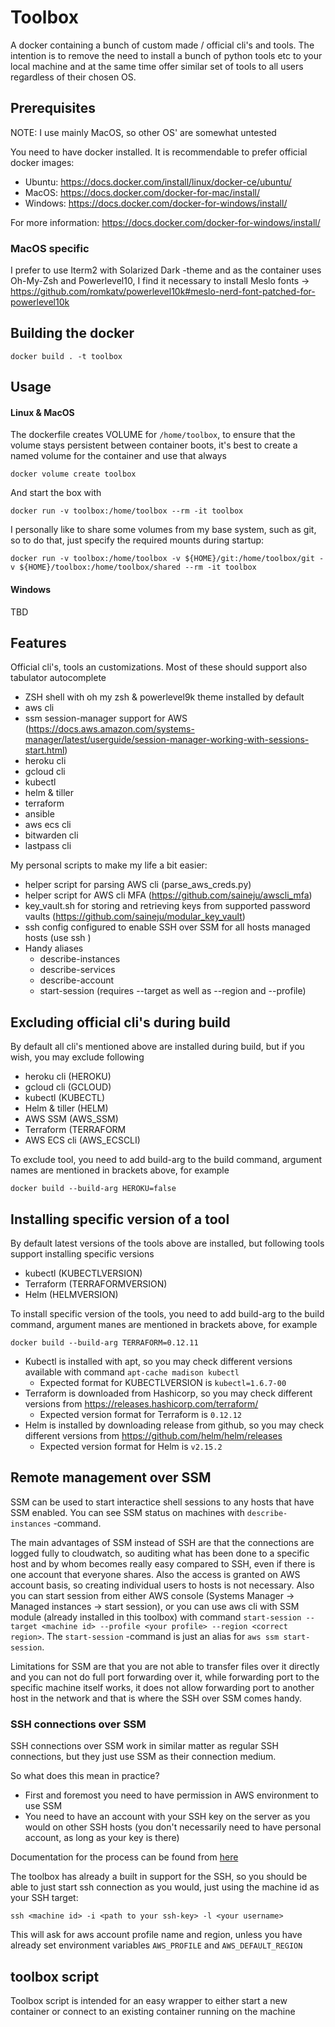 # Toolbox

A docker containing a bunch of custom made / official cli's and tools. The intention is to remove the need to install a bunch of python tools etc to your local machine and at the same time offer similar set of tools to all users regardless of their chosen OS.

## Prerequisites
NOTE: I use mainly MacOS, so other OS' are somewhat untested

You need to have docker installed. It is recommendable to prefer official docker images:

* Ubuntu: https://docs.docker.com/install/linux/docker-ce/ubuntu/
* MacOS: https://docs.docker.com/docker-for-mac/install/
* Windows: https://docs.docker.com/docker-for-windows/install/

For more information: https://docs.docker.com/docker-for-windows/install/

### MacOS specific
I prefer to use Iterm2 with Solarized Dark -theme and as the container uses Oh-My-Zsh and Powerlevel10, I find it necessary to install Meslo fonts -> https://github.com/romkatv/powerlevel10k#meslo-nerd-font-patched-for-powerlevel10k

## Building the docker

```
docker build . -t toolbox
``` 

## Usage

#### Linux & MacOS
The dockerfile creates VOLUME for `/home/toolbox`, to ensure that the volume stays persistent between container boots, it's best to create a named volume for the container and use that always

```
docker volume create toolbox
```

And start the box with

```
docker run -v toolbox:/home/toolbox --rm -it toolbox
```

I personally like to share some volumes from my base system, such as git, so to do that, just specify the required mounts during startup:

```
docker run -v toolbox:/home/toolbox -v ${HOME}/git:/home/toolbox/git -v ${HOME}/toolbox:/home/toolbox/shared --rm -it toolbox
```

#### Windows

TBD

## Features

Official cli's, tools an customizations. Most of these should support also tabulator autocomplete
* ZSH shell with oh my zsh & powerlevel9k theme installed by default
* aws cli
* ssm session-manager support for AWS (https://docs.aws.amazon.com/systems-manager/latest/userguide/session-manager-working-with-sessions-start.html)
* heroku cli
* gcloud cli
* kubectl
* helm & tiller
* terraform
* ansible
* aws ecs cli
* bitwarden cli
* lastpass cli

My personal scripts to make my life a bit easier:
* helper script for parsing AWS cli (parse_aws_creds.py)
* helper script for AWS cli MFA (https://github.com/saineju/awscli_mfa)
* key_vault.sh for storing and retrieving keys from supported password vaults (https://github.com/saineju/modular_key_vault)
* ssh config configured to enable SSH over SSM for all hosts managed hosts (use ssh <machine-id>)
* Handy aliases
  - describe-instances
  - describe-services
  - describe-account
  - start-session (requires --target <machine-id> as well as --region and --profile)

## Excluding official cli's during build

By default all cli's mentioned above are installed during build, but if you wish, you may exclude following

* heroku cli (HEROKU)
* gcloud cli (GCLOUD)
* kubectl (KUBECTL)
* Helm & tiller (HELM)
* AWS SSM (AWS_SSM)
* Terraform (TERRAFORM
* AWS ECS cli (AWS_ECSCLI)

To exclude tool, you need to add build-arg to the build command, argument names are mentioned in brackets above, for example

`docker build --build-arg HEROKU=false`

## Installing specific version of a tool

By default latest versions of the tools above are installed, but following tools support installing specific versions

* kubectl (KUBECTLVERSION)
* Terraform (TERRAFORMVERSION)
* Helm (HELMVERSION)

To install specific version of the tools, you need to add build-arg to the build command, argument manes are mentioned in brackets above, for example

`docker build --build-arg TERRAFORM=0.12.11`

* Kubectl is installed with apt, so you may check different versions available with command `apt-cache madison kubectl`
  - Expected format for KUBECTLVERSION is `kubectl=1.6.7-00`
* Terraform is downloaded from Hashicorp, so you may check different versions from https://releases.hashicorp.com/terraform/
  - Expected version format for Terraform is `0.12.12` 
* Helm is installed by downloading release from github, so you may check different versions from https://github.com/helm/helm/releases
  - Expected version format for Helm is `v2.15.2`

## Remote management over SSM

SSM can be used to start interactice shell sessions to any hosts that have SSM enabled. You can see SSM status on machines with `describe-instances` -command.

The main advantages of SSM instead of SSH are that the connections are logged fully to cloudwatch, so auditing what has been done to a specific host and by whom becomes
really easy compared to SSH, even if there is one account that everyone shares. Also the access is granted on AWS account basis, so creating individual users to hosts
is not necessary. Also you can start session from either AWS console (Systems Manager -> Managed instances -> start session), or you can use aws cli with SSM module (already
installed in this toolbox) with command `start-session --target <machine id> --profile <your profile> --region <correct region>`. The `start-session` -command is just an alias for
`aws ssm start-session`.

Limitations for SSM are that you are not able to transfer files over it directly and you can not do full port forwarding over it, while forwarding port to the specific
machine itself works, it does not allow forwarding port to another host in the network and that is where the SSH over SSM comes handy.

### SSH connections over SSM

SSH connections over SSM work in similar matter as regular SSH connections, but they just use SSM as their connection medium.

So what does this mean in practice?

* First and foremost you need to have permission in AWS environment to use SSM
* You need to have an account with your SSH key on the server as you would on other SSH hosts (you don't necessarily need to have personal account, as long as your key is there)

Documentation for the process can be found from [here](https://docs.aws.amazon.com/systems-manager/latest/userguide/session-manager-getting-started-enable-ssh-connections.html)

The toolbox has already a built in support for the SSH, so you should be able to just start ssh connection as you would, just using the machine id as your SSH target:

`ssh <machine id> -i <path to your ssh-key> -l <your username>`

This will ask for aws account profile name and region, unless you have already set environment variables `AWS_PROFILE` and `AWS_DEFAULT_REGION`

## toolbox script
Toolbox script is intended for an easy wrapper to either start a new container or connect to an existing container running on the machine
